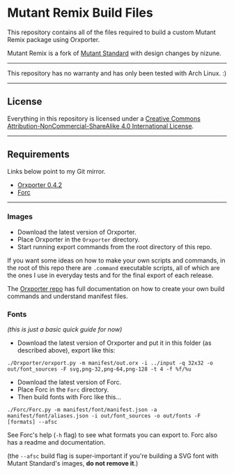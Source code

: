 # Mutant Remix Build Files

This repository contains all of the files required to build a custom Mutant Remix package using Orxporter.

Mutant Remix is a fork of [Mutant Standard](https://mutant.tech/) with design changes by nizune.

-----

This repository has no warranty and has only been tested with Arch Linux. :)

-----

## License

Everything in this repository is licensed under a [Creative Commons Attribution-NonCommercial-ShareAlike 4.0 International License](https://creativecommons.org/licenses/by-nc-sa/4.0/).

-----

## Requirements

Links below point to my Git mirror.

- [Orxporter 0.4.2](https://git.insrt.uk/mirrors/orxporter)
- [Forc](https://git.insrt.uk/mirrors/forc)

---

### Images

- Download the latest version of Orxporter.
- Place Orxporter in the `Orxporter` directory.
- Start running export commands from the root directory of this repo.

If you want some ideas on how to make your own scripts and commands, in the root of this repo there are `.command` executable scripts, all of which are the ones I use in everyday tests and for the final export of each release.

The [Orxporter repo](https://github.com/mutantstandard/Orxporter/) has full documentation on how to create your own build commands and understand manifest files.

### Fonts

*(this is just a basic quick guide for now)*

- Download the latest version of Orxporter and put it in this folder (as described above), export like this:

```
./Orxporter/orxport.py -m manifest/out.orx -i ../input -q 32x32 -o out/font_sources -F svg,png-32,png-64,png-128 -t 4 -f %f/%u
```

- Download the latest version of Forc.
- Place Forc in the `Forc` directory.
- Then build fonts with Forc like this...


```
./Forc/Forc.py -m manifest/font/manifest.json -a manifest/font/aliases.json -i out/font_sources -o out/fonts -F [formats] --afsc
```

See Forc's help (`-h` flag) to see what formats you can export to. Forc also has a readme and documentation.

(the `--afsc` build flag is super-important if you're building a SVG font with Mutant Standard's images, **do not remove it**.)
